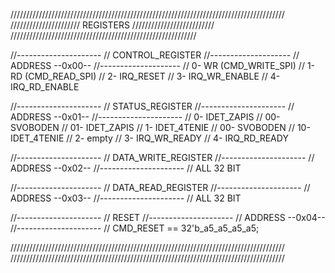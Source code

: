 ///////////////////////////////////////////////////////////////////////////////////////
////////////////////// REGISTERS //////////////////////////
///////////////////////////////////////////////////////////



//---------------------
// CONTROL_REGISTER 
//--------------------
// ADDRESS --0x00--
//--------------------
// 0- WR (CMD_WRITE_SPI)
// 1- RD (CMD_READ_SPI)
// 2- IRQ_RESET
// 3- IRQ_WR_ENABLE
// 4- IRQ_RD_ENABLE


//---------------------
// STATUS_REGISTER 
//---------------------
// ADDRESS --0x01--
//---------------------
// 0- IDET_ZAPIS				//	00- SVOBODEN	//	01- IDET_ZAPIS
// 1- IDET_4TENIE				//	00- SVOBODEN	//	10- IDET_4TENIE
// 2- empty
// 3- IRQ_WR_READY
// 4- IRQ_RD_READY


//---------------------
// DATA_WRITE_REGISTER 
//---------------------
// ADDRESS --0x02--
//---------------------
// ALL 32 BIT


//---------------------
// DATA_READ_REGISTER 
//---------------------
// ADDRESS --0x03--
//---------------------
// ALL 32 BIT


//---------------------
// RESET 
//---------------------
// ADDRESS --0x04--
//---------------------
// CMD_RESET == 32'b_a5_a5_a5_a5;


///////////////////////////////////////////////////////////////////////////////////////
///////////////////////////////////////////////////////////////////////////////////////
